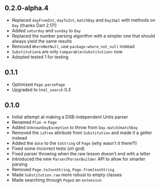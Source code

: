 ## 0.2.0-alpha.4

- Replaced `dayFromInt`, `dayToInt`, `matchDay` and `DayImpl` with methods on
`Day` (thanks Dart 2.17!)
- Added `saturday` and `sunday` to `Day`
- Replaced the number parsing algorithm with a simpler one that should always
yield the same results
- Removed `WhereNotNull`, use `package:where_not_null` instead
- `Substitution`s are only `Comparable<Substitution>` now
- Adopted tested 1 for testing

## 0.1.1

- Optimized `Page.parsePage`
- Upgraded to `html_search` 0.3

## 0.1.0

- Initial attempt at making a DSB-independent Untis parser
- Renamed `Plan` → `Page`
- Added `UnknownDayException` to throw from `Day.match`/`matchDay`
- Removed the `isFree` attribute from `Substitution` and made it a getter instead
- Added the `date` to the `toString` of `Page` (why wasn't it there?!)
- Fixed some incorrect tests (oh god)
- Fixed parser throwing when the raw lesson doesn't end with a letter
- Introduced the new `Parser`/`ParserBuilder` API to allow for smarter parsing
- Removed `Page.toJsonString`, `Page.fromJsonString`
- Made `Substitution.raw` more robust to empty classes
- Made searching through `Page`s an `extension`
